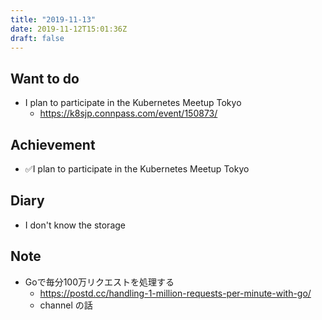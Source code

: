 ```yaml
---
title: "2019-11-13"
date: 2019-11-12T15:01:36Z
draft: false
---
```


## Want to do

* I plan to participate in the Kubernetes Meetup Tokyo
  * https://k8sjp.connpass.com/event/150873/

## Achievement

* ✅I plan to participate in the Kubernetes Meetup Tokyo

## Diary

* I don't know the storage

## Note

* Goで毎分100万リクエストを処理する
  * https://postd.cc/handling-1-million-requests-per-minute-with-go/
  * channel の話
